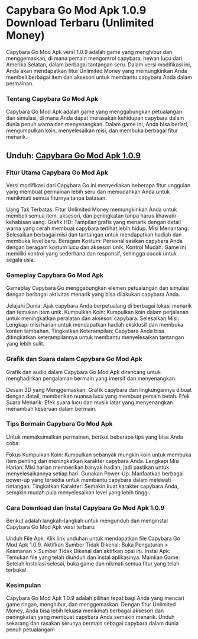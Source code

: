 # Capybara Go Mod Apk 1.0.9 Download Terbaru (Unlimited Money)

Capybara Go Mod Apk versi 1.0.9 adalah game yang menghibur dan menggemaskan, di mana pemain mengontrol capybara, hewan lucu dari Amerika Selatan, dalam berbagai tantangan seru. Dalam versi modifikasi ini, Anda akan mendapatkan fitur Unlimited Money yang memungkinkan Anda membeli berbagai item dan aksesori untuk membantu capybara Anda dalam permainan.

### Tentang Capybara Go Mod Apk
Capybara Go Mod Apk adalah game yang menggabungkan petualangan dan simulasi, di mana Anda dapat merasakan kehidupan capybara dalam dunia penuh warna dan menyenangkan. Dalam game ini, Anda bisa berlari, mengumpulkan koin, menyelesaikan misi, dan membuka berbagai fitur menarik.

## Unduh: [Capybara Go Mod Apk 1.0.9](https://gamemodfree.com/capybara-go-apk)

### Fitur Utama Capybara Go Mod Apk
Versi modifikasi dari Capybara Go ini menyediakan beberapa fitur unggulan yang membuat permainan lebih seru dan memudahkan Anda untuk menikmati semua fiturnya tanpa batasan.

Uang Tak Terbatas: Fitur Unlimited Money memungkinkan Anda untuk membeli semua item, aksesori, dan peningkatan tanpa harus khawatir kehabisan uang.
Grafik HD: Tampilan grafis yang menarik dengan detail warna yang cerah membuat capybara terlihat lebih hidup.
Misi Menantang: Selesaikan berbagai misi dan tantangan untuk mendapatkan hadiah dan membuka level baru.
Beragam Kostum: Personalisasikan capybara Anda dengan beragam kostum lucu dan aksesori unik.
Kontrol Mudah: Game ini memiliki kontrol yang sederhana dan responsif, sehingga cocok untuk segala usia.

### Gameplay Capybara Go Mod Apk
Gameplay Capybara Go menggabungkan elemen petualangan dan simulasi dengan berbagai aktivitas menarik yang bisa dilakukan capybara Anda.

Jelajahi Dunia: Ajak capybara Anda berpetualang di berbagai lokasi menarik dan temukan item unik.
Kumpulkan Koin: Kumpulkan koin dalam perjalanan untuk meningkatkan peralatan dan aksesori capybara.
Selesaikan Misi: Lengkapi misi harian untuk mendapatkan hadiah eksklusif dan membuka konten tambahan.
Tingkatkan Keterampilan: Capybara Anda bisa ditingkatkan keterampilannya untuk membantu menyelesaikan tantangan yang lebih sulit.

### Grafik dan Suara dalam Capybara Go Mod Apk
Grafik dan audio dalam Capybara Go Mod Apk dirancang untuk menghadirkan pengalaman bermain yang imersif dan menyenangkan.

Desain 3D yang Menggemaskan: Grafik capybara dan lingkungannya dibuat dengan detail, memberikan nuansa lucu yang membuat pemain betah.
Efek Suara Menarik: Efek suara lucu dan musik latar yang menyenangkan menambah keseruan dalam bermain.

### Tips Bermain Capybara Go Mod Apk
Untuk memaksimalkan permainan, berikut beberapa tips yang bisa Anda coba:

Fokus Kumpulkan Koin: Kumpulkan sebanyak mungkin koin untuk membuka item penting dan meningkatkan karakter capybara Anda.
Lengkapi Misi Harian: Misi harian memberikan banyak hadiah, jadi pastikan untuk menyelesaikannya setiap hari.
Gunakan Power-Up: Manfaatkan berbagai power-up yang tersedia untuk membantu capybara dalam melewati rintangan.
Tingkatkan Karakter: Semakin kuat karakter capybara Anda, semakin mudah pula menyelesaikan level yang lebih tinggi.

### Cara Download dan Instal Capybara Go Mod Apk 1.0.9
Berikut adalah langkah-langkah untuk mengunduh dan menginstal Capybara Go Mod Apk versi terbaru:

Unduh File Apk: Klik link unduhan untuk mendapatkan file Capybara Go Mod Apk 1.0.9.
Aktifkan Sumber Tidak Dikenal: Buka Pengaturan > Keamanan > Sumber Tidak Dikenal dan aktifkan opsi ini.
Instal Apk: Temukan file yang telah diunduh dan instal aplikasinya.
Mainkan Game: Setelah instalasi selesai, buka game dan nikmati semua fitur yang telah terbuka!

### Kesimpulan
Capybara Go Mod Apk 1.0.9 adalah pilihan tepat bagi Anda yang mencari game ringan, menghibur, dan menggemaskan. Dengan fitur Unlimited Money, Anda bisa lebih leluasa menikmati berbagai aksesori dan peningkatan yang membuat capybara Anda semakin menarik. Unduh sekarang dan rasakan serunya bermain sebagai capybara dalam dunia penuh petualangan!
